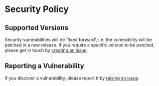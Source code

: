 # Security Policy

## Supported Versions

Security vunerabilities will be 'fixed forward', i.e. the vunerability will be patched in a new release.
If you require a specific version to be patched, please get in touch by [creating an issue](/issues/new).

## Reporting a Vulnerability

If you discover a vulnerability, please report it by [raising an issue](/issues/new).

